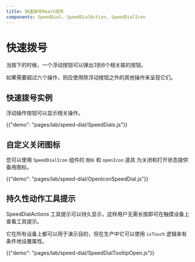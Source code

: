 ```yaml
---
title: 快速拨号React组件
components: SpeedDial, SpeedDialAction, SpeedDialIcon
---
```


# 快速拨号

<p class="description">当按下的时候，一个浮动按钮可以弹出3到6个相关联的按钮。</p>

如果需要超过六个操作，则应使用除浮动按钮之外的其他操作来呈现它们。

## 快速拨号实例

浮动操作按钮可以显示相关操作。

{{"demo": "pages/lab/speed-dial/SpeedDials.js"}}

## 自定义关闭图标

您可以使用 `SpeedDialIcon` 组件的 `图标` 和 `openIcon` 道具 为关闭和打开状态提供备用图标。

{{"demo": "pages/lab/speed-dial/OpenIconSpeedDial.js"}}

## 持久性动作工具提示

SpeedDialActions 工具提示可以持久显示，这样用户无需长按即可在触摸设备上查看工具提示。

它在所有设备上都可以用于演示目的，但在生产中它可以使用 `isTouch` 逻辑来有条件地设置属性。

{{"demo": "pages/lab/speed-dial/SpeedDialTooltipOpen.js"}}
